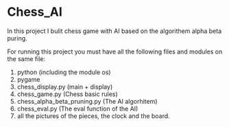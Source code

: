# Chess_AI
In this project I bulit chess game with AI based on the algorithem alpha beta puring.

For running this project you must have all the following files and modules on the same file:
1. python (including the module os)
2. pygame
3. chess_display.py (main + display)
4. chess_game.py (Chess basic rules)
5. chess_alpha_beta_pruning.py (The AI algorhitem)
6. chess_eval.py (The eval function of the AI)
7. all the pictures of the pieces, the clock and the board.
